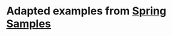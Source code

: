 # Adapted examples from [Spring Samples](https://github.com/spring-projects/spring-kafka/tree/main/samples)